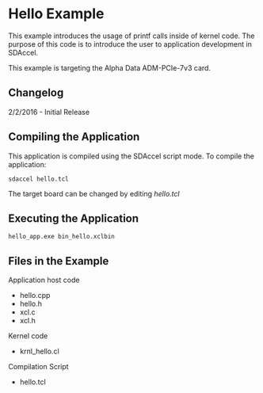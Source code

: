 Hello Example
===============================

This example introduces the usage of printf calls inside of kernel code.
The purpose of this code is to introduce the user to application development
in SDAccel.

This example is targeting the Alpha Data ADM-PCIe-7v3 card.

Changelog
----------
2/2/2016 - Initial Release

Compiling the Application
---------------------------
This application is compiled using the SDAccel script mode.
To compile the application:

```
sdaccel hello.tcl
```
The target board can be changed by editing *hello.tcl*

Executing the Application
---------------------------
```
hello_app.exe bin_hello.xclbin
```

Files in the Example
---------------------
Application host code
- hello.cpp
- hello.h
- xcl.c
- xcl.h

Kernel code
- krnl_hello.cl

Compilation Script
- hello.tcl
